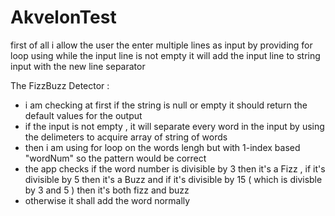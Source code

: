 # AkvelonTest

first of all i allow the user the enter multiple lines as input by providing for loop using while the input line is not empty it will add the input line to string input with the new line separator

The FizzBuzz Detector : 

 - i am checking at first if the string is null or empty it should return the default values for the output
 - if the input is not empty , it will separate every word in the input by using the delimeters to acquire array of string of words
 - then i am using for loop on the words lengh but with 1-index based "wordNum" so the pattern would be correct 
 - the app checks if the word number is divisible by 3 then it's a Fizz , if it's divisible by 5 then it's a Buzz and if it's divisible by 15 ( which is divisble by 3 and 5 ) then it's both fizz and buzz
 - otherwise it shall add the word normally
